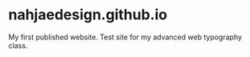 # nahjaedesign.github.io
 My first published website.
 Test site for my advanced web typography class.
